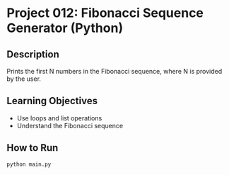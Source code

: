 # Project 012: Fibonacci Sequence Generator (Python)

## Description
Prints the first N numbers in the Fibonacci sequence, where N is provided by the user.

## Learning Objectives
- Use loops and list operations
- Understand the Fibonacci sequence

## How to Run
```
python main.py
```
